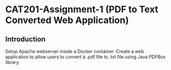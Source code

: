 # CAT201-Assignment-1 (PDF to Text Converted Web Application)

## Introduction
Setup Apache webserver inside a Docker container. Create a web application 
to allow users to convert a .pdf file to .txt file using Java PDFBox library. 
